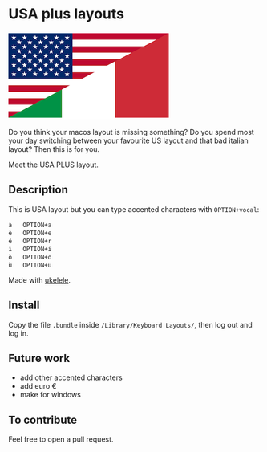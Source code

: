 # USA plus layouts

![usa_plus](/res/usa_ita.png)

Do you think your macos layout is missing something? Do you spend most your
day switching between your favourite US layout and that bad italian layout?
Then this is for you.

Meet the USA PLUS layout.

## Description

This is USA layout but you can type accented characters with `OPTION+vocal`:

```
à   OPTION+a
è   OPTION+e
é   OPTION+r
ì   OPTION+i
ò   OPTION+o
ù   OPTION+u
```

Made with [ukelele](https://software.sil.org/ukelele/).

## Install

Copy the file `.bundle` inside `/Library/Keyboard Layouts/`, then log out and log in.

## Future work

- add other accented characters
- add euro €
- make for windows

## To contribute

Feel free to open a pull request.